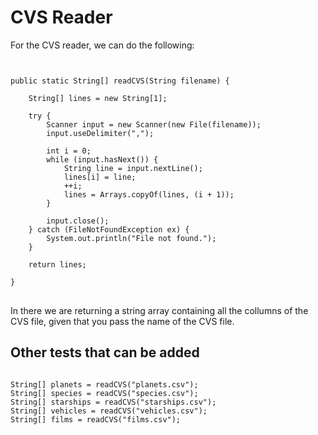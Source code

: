 
# CVS Reader

For the CVS reader, we can do the following:

<pre>
<code> 

public static String[] readCVS(String filename) {

    String[] lines = new String[1];

    try {
        Scanner input = new Scanner(new File(filename));
        input.useDelimiter(",");

        int i = 0;
        while (input.hasNext()) {
            String line = input.nextLine();
            lines[i] = line;
            ++i;
            lines = Arrays.copyOf(lines, (i + 1));
        }

        input.close();
    } catch (FileNotFoundException ex) {
        System.out.println("File not found.");
    }

    return lines;

}
</code>
</pre>

In there we are returning a string array containing all the collumns of the CVS file, given that you pass the name of the CVS file.

## Other tests that can be added
<pre>
<code>
String[] planets = readCVS("planets.csv");
String[] species = readCVS("species.csv");
String[] starships = readCVS("starships.csv");
String[] vehicles = readCVS("vehicles.csv");
String[] films = readCVS("films.csv");
</code>
</pre>
